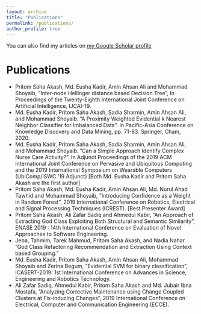 ```yaml
---
layout: archive
title: "Publications"
permalink: /publications/
author_profile: true
---
```


You can also find my articles on [my Google Scholar profile](https://scholar.google.com/citations?user=mBDDbmEAAAAJ)

Publications
======
* Pritom Saha Akash, Md. Eusha Kadir, Amin Ahsan Ali and Mohammad Shoyaib, ”Inter-node Hellinger distance based Decision Tree”, In Proceedings of the Twenty-Eighth International Joint Conference on Artificial Intelligence, IJCAI-19.
* Md. Eusha Kadir, Pritom Saha Akash, Sadia Sharmin, Amin Ahsan Ali, and Mohammad Shoyaib. ”A Proximity Weighted Evidential k Nearest Neighbor Classifier for Imbalanced Data”. In Pacific-Asia Conference on Knowledge Discovery and Data Mining, pp. 71-83. Springer, Cham, 2020.
* Md. Eusha Kadir, Pritom Saha Akash, Sadia Sharmin, Amin Ahsan Ali, and Mohammad Shoyaib. ”Can a Simple Approach Identify Complex Nurse Care Activity?”. In Adjunct Proceedings of the 2019 ACM International Joint Conference on Pervasive and Ubiquitous Computing and the 2019 International Symposium on Wearable Computers (UbiComp/ISWC ’19 Adjunct) [Both Md. Eusha Kadir and Pritom Saha Akash are the first author]
* Pritom Saha Akash, Md. Eusha Kadir, Amin Ahsan Ali, Md. Nurul Ahad Tawhid and Mohammad Shoyaib, ”Introducing Confidence as a Weight in Random Forest”, 2019 International Conference on Robotics, Electrical and Signal Processing Techniques (ICREST). [Best Presenter Award]
* Pritom Saha Akash, Ali Zafar Sadiq and Ahmedul Kabir, ”An Approach of Extracting God Class Exploiting Both Structural and Semantic Similarity”, ENASE 2019 : 14th International Conference on Evaluation of Novel Approaches to Software Engineering.
* Jeba, Tahmim, Tarek Mahmud, Pritom Saha Akash, and Nadia Nahar. ”God Class Refactoring Recommendation and Extraction Using Context based Grouping.”
* Md. Eusha Kadir, Pritom Saha Akash, Amin Ahsan Ali, Mohammad Shoyaib and Zerina Begum, ”Evidential SVM for binary classification”, ICASERT-2019: 1st International Conference on Advances in Science, Engineering and Robotics Technology.
* Ali Zafar Sadiq, Ahmedul Kabir, Pritom Saha Akash and Md. Jubair Ibna Mostafa, ”Analyzing Corrective Maintenance using Change Coupled Clusters at Fix-inducing Changes”, 2019 International Conference on Electrical, Computer and Communication Engineering (ECCE).
